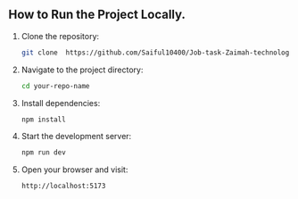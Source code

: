 ## How to Run the Project Locally.  
1. Clone the repository:         
              
    ```bash         
    git clone  https://github.com/Saiful10400/Job-task-Zaimah-technology 
    ```
 
2. Navigate to the project directory:

    ```bash
    cd your-repo-name
    ```
 
3. Install dependencies:

    ```bash
    npm install
    ```

4. Start the development server:

    ```bash
    npm run dev
    ```

5. Open your browser and visit:

    ```bash
    http://localhost:5173
    ```
